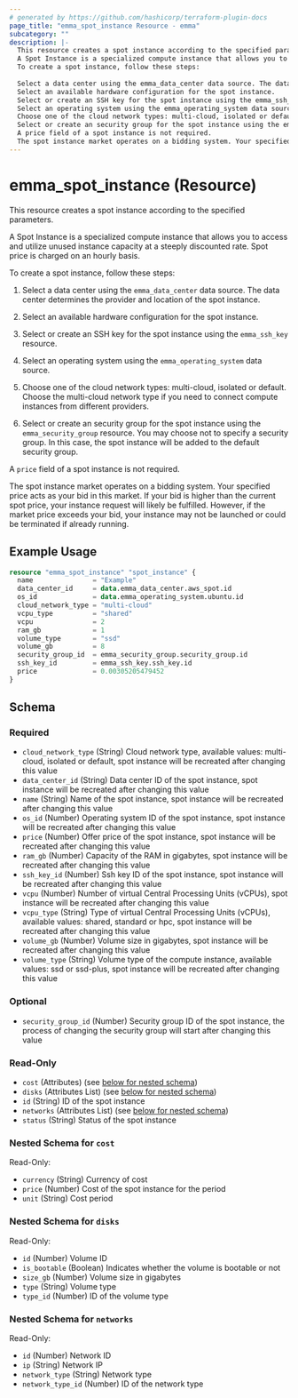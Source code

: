 ```yaml
---
# generated by https://github.com/hashicorp/terraform-plugin-docs
page_title: "emma_spot_instance Resource - emma"
subcategory: ""
description: |-
  This resource creates a spot instance according to the specified parameters.
  A Spot Instance is a specialized compute instance that allows you to access and utilize unused instance capacity at a steeply discounted rate. Spot price is charged on an hourly basis.
  To create a spot instance, follow these steps:
  
  Select a data center using the emma_data_center data source. The data center determines the provider and location of the spot instance.
  Select an available hardware configuration for the spot instance.
  Select or create an SSH key for the spot instance using the emma_ssh_key resource.
  Select an operating system using the emma_operating_system data source.
  Choose one of the cloud network types: multi-cloud, isolated or default. Choose the multi-cloud network type if you need to connect compute instances from different providers.
  Select or create an security group for the spot instance using the emma_security_group resource. You may choose not to specify a security group. In this case, the spot instance will be added to the default security group.
  A price field of a spot instance is not required.
  The spot instance market operates on a bidding system. Your specified price acts as your bid in this market. If your bid is higher than the current spot price, your instance request will likely be fulfilled. However, if the market price exceeds your bid, your instance may not be launched or could be terminated if already running.
---
```


# emma_spot_instance (Resource)

This resource creates a spot instance according to the specified parameters.

A Spot Instance is a specialized compute instance that allows you to access and utilize unused instance capacity at a steeply discounted rate. Spot price is charged on an hourly basis.

To create a spot instance, follow these steps:

1. Select a data center using the `emma_data_center` data source. The data center determines the provider and location of the spot instance.

2. Select an available hardware configuration for the spot instance.

3. Select or create an SSH key for the spot instance using the `emma_ssh_key` resource.

4. Select an operating system using the `emma_operating_system` data source.

5. Choose one of the cloud network types: multi-cloud, isolated or default. Choose the multi-cloud network type if you need to connect compute instances from different providers.

6. Select or create an security group for the spot instance using the `emma_security_group` resource. You may choose not to specify a security group. In this case, the spot instance will be added to the default security group.

A `price` field of a spot instance is not required.

The spot instance market operates on a bidding system. Your specified price acts as your bid in this market. If your bid is higher than the current spot price, your instance request will likely be fulfilled. However, if the market price exceeds your bid, your instance may not be launched or could be terminated if already running.

## Example Usage

```terraform
resource "emma_spot_instance" "spot_instance" {
  name               = "Example"
  data_center_id     = data.emma_data_center.aws_spot.id
  os_id              = data.emma_operating_system.ubuntu.id
  cloud_network_type = "multi-cloud"
  vcpu_type          = "shared"
  vcpu               = 2
  ram_gb             = 1
  volume_type        = "ssd"
  volume_gb          = 8
  security_group_id  = emma_security_group.security_group.id
  ssh_key_id         = emma_ssh_key.ssh_key.id
  price              = 0.00305205479452
}
```

<!-- schema generated by tfplugindocs -->
## Schema

### Required

- `cloud_network_type` (String) Cloud network type, available values: multi-cloud, isolated or default, spot instance will be recreated after changing this value
- `data_center_id` (String) Data center ID of the spot instance, spot instance will be recreated after changing this value
- `name` (String) Name of the spot instance, spot instance will be recreated after changing this value
- `os_id` (Number) Operating system ID of the spot instance, spot instance will be recreated after changing this value
- `price` (Number) Offer price of the spot instance, spot instance will be recreated after changing this value
- `ram_gb` (Number) Capacity of the RAM in gigabytes, spot instance will be recreated after changing this value
- `ssh_key_id` (Number) Ssh key ID of the spot instance, spot instance will be recreated after changing this value
- `vcpu` (Number) Number of virtual Central Processing Units (vCPUs), spot instance will be recreated after changing this value
- `vcpu_type` (String) Type of virtual Central Processing Units (vCPUs), available values: shared, standard or hpc, spot instance will be recreated after changing this value
- `volume_gb` (Number) Volume size in gigabytes, spot instance will be recreated after changing this value
- `volume_type` (String) Volume type of the compute instance, available values: ssd or ssd-plus, spot instance will be recreated after changing this value

### Optional

- `security_group_id` (Number) Security group ID of the spot instance, the process of changing the security group will start after changing this value

### Read-Only

- `cost` (Attributes) (see [below for nested schema](#nestedatt--cost))
- `disks` (Attributes List) (see [below for nested schema](#nestedatt--disks))
- `id` (String) ID of the spot instance
- `networks` (Attributes List) (see [below for nested schema](#nestedatt--networks))
- `status` (String) Status of the spot instance

<a id="nestedatt--cost"></a>
### Nested Schema for `cost`

Read-Only:

- `currency` (String) Currency of cost
- `price` (Number) Cost of the spot instance for the period
- `unit` (String) Cost period


<a id="nestedatt--disks"></a>
### Nested Schema for `disks`

Read-Only:

- `id` (Number) Volume ID
- `is_bootable` (Boolean) Indicates whether the volume is bootable or not
- `size_gb` (Number) Volume size in gigabytes
- `type` (String) Volume type
- `type_id` (Number) ID of the volume type


<a id="nestedatt--networks"></a>
### Nested Schema for `networks`

Read-Only:

- `id` (Number) Network ID
- `ip` (String) Network IP
- `network_type` (String) Network type
- `network_type_id` (Number) ID of the network type
